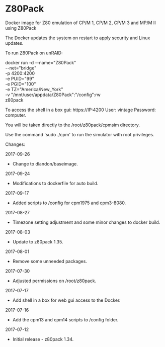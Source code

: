 # Z80Pack

Docker image for Z80 emulation of CP/M 1, CP/M 2, CP/M 3 and MP/M II using Z80Pack

The Docker updates the system on restart to apply security and Linux updates.

To run Z80Pack on unRAID:

docker run -d --name="Z80Pack" \
--net="bridge" \
-p 4200:4200 \
-e PUID="99" \
-e PGID="100" \
-e TZ="America/New_York" \
-v "/mnt/user/appdata/Z80Pack":"/config":rw \
z80pack

To access the shell in a box gui: https://IP:4200
  User: vintage
  Password: computer.

You will be taken directly to the /root/z80pack/cpmsim directory.

Use the command 'sudo ./cpm' to run the simulator with root privileges.

Changes:

2017-09-26
- Change to dlandon/baseimage.

2017-09-24
- Modifications to dockerfile for auto build.

2017-09-17
- Added scripts to /config for cpm1975 and cpm3-8080.

2017-08-27
- Timezone setting adjustment and some minor changes to docker build.

2017-08-03
- Update to z80pack 1.35.

2017-08-01
- Remove some unneeded packages.

2017-07-30
- Adjusted permissions on /root/z80pack.

2017-07-17
- Add shell in a box for web gui access to the Docker.

2017-07-16
- Add the cpm13 and cpm14 scripts to /config folder.

2017-07-12
- Initial release - z80pack 1.34.
